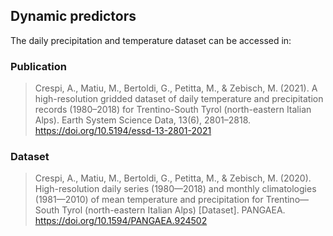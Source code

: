 ## Dynamic predictors

The daily precipitation and temperature dataset can be accessed in:

### Publication

> Crespi, A., Matiu, M., Bertoldi, G., Petitta, M., & Zebisch, M. (2021). A high-resolution gridded dataset of daily temperature and precipitation records (1980–2018) for Trentino-South Tyrol (north-eastern Italian Alps). Earth System Science Data, 13(6), 2801–2818. <https://doi.org/10.5194/essd-13-2801-2021>

### Dataset

> Crespi, A., Matiu, M., Bertoldi, G., Petitta, M., & Zebisch, M. (2020). High-resolution daily series (1980—2018) and monthly climatologies (1981—2010) of mean temperature and precipitation for Trentino—South Tyrol (north-eastern Italian Alps) [Dataset]. PANGAEA. <https://doi.org/10.1594/PANGAEA.924502>
